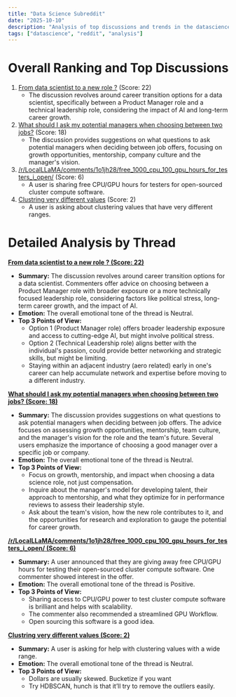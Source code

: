 ```yaml
---
title: "Data Science Subreddit"
date: "2025-10-10"
description: "Analysis of top discussions and trends in the datascience subreddit"
tags: ["datascience", "reddit", "analysis"]
---
```


# Overall Ranking and Top Discussions
1.  [From data scientist to a new role ?](https://www.reddit.com/r/datascience/comments/1o2y9ki/from_data_scientist_to_a_new_role/) (Score: 22)
    *   The discussion revolves around career transition options for a data scientist, specifically between a Product Manager role and a technical leadership role, considering the impact of AI and long-term career growth.
2.  [What should I ask my potential managers when choosing between two jobs?](https://www.reddit.com/r/datascience/comments/1o2nf09/what_should_i_ask_my_potential_managers_when/) (Score: 18)
    *   The discussion provides suggestions on what questions to ask potential managers when deciding between job offers, focusing on growth opportunities, mentorship, company culture and the manager's vision.
3.  [/r/LocalLLaMA/comments/1o1jh28/free_1000_cpu_100_gpu_hours_for_testers_i_open/](/r/LocalLLaMA/comments/1o1jh28/free_1000_cpu_100_gpu_hours_for_testers_i_open/) (Score: 6)
    *   A user is sharing free CPU/GPU hours for testers for open-sourced cluster compute software.
4.  [Clustring very different values](https://www.reddit.com/r/datascience/comments/1o37n2r/clustring_very_different_values/) (Score: 2)
    *   A user is asking about clustering values that have very different ranges.

# Detailed Analysis by Thread
**[From data scientist to a new role ? (Score: 22)](https://www.reddit.com/r/datascience/comments/1o2y9ki/from_data_scientist_to_a_new_role/)**
*  **Summary:**  The discussion revolves around career transition options for a data scientist. Commenters offer advice on choosing between a Product Manager role with broader exposure or a more technically focused leadership role, considering factors like political stress, long-term career growth, and the impact of AI.
*  **Emotion:** The overall emotional tone of the thread is Neutral.
*  **Top 3 Points of View:**
    *   Option 1 (Product Manager role) offers broader leadership exposure and access to cutting-edge AI, but might involve political stress.
    *   Option 2 (Technical Leadership role) aligns better with the individual's passion, could provide better networking and strategic skills, but might be limiting.
    *   Staying within an adjacent industry (aero related) early in one's career can help accumulate network and expertise before moving to a different industry.

**[What should I ask my potential managers when choosing between two jobs? (Score: 18)](https://www.reddit.com/r/datascience/comments/1o2nf09/what_should_i_ask_my_potential_managers_when/)**
*  **Summary:** The discussion provides suggestions on what questions to ask potential managers when deciding between job offers.  The advice focuses on assessing growth opportunities, mentorship, team culture, and the manager's vision for the role and the team's future. Several users emphasize the importance of choosing a good manager over a specific job or company.
*  **Emotion:** The overall emotional tone of the thread is Neutral.
*  **Top 3 Points of View:**
    *   Focus on growth, mentorship, and impact when choosing a data science role, not just compensation.
    *   Inquire about the manager's model for developing talent, their approach to mentorship, and what they optimize for in performance reviews to assess their leadership style.
    *   Ask about the team's vision, how the new role contributes to it, and the opportunities for research and exploration to gauge the potential for career growth.

**[/r/LocalLLaMA/comments/1o1jh28/free_1000_cpu_100_gpu_hours_for_testers_i_open/ (Score: 6)](/r/LocalLLaMA/comments/1o1jh28/free_1000_cpu_100_gpu_hours_for_testers_i_open/)**
*  **Summary:** A user announced that they are giving away free CPU/GPU hours for testing their open-sourced cluster compute software. One commenter showed interest in the offer.
*  **Emotion:** The overall emotional tone of the thread is Positive.
*  **Top 3 Points of View:**
    *   Sharing access to CPU/GPU power to test cluster compute software is brilliant and helps with scalability.
    *   The commenter also recommended a streamlined GPU Workflow.
    *   Open sourcing this software is a good idea.

**[Clustring very different values (Score: 2)](https://www.reddit.com/r/datascience/comments/1o37n2r/clustring_very_different_values/)**
*  **Summary:** A user is asking for help with clustering values with a wide range.
*  **Emotion:** The overall emotional tone of the thread is Neutral.
*  **Top 3 Points of View:**
    *   Dollars are usually skewed. Bucketize if you want
    *   Try HDBSCAN, hunch is that it’ll try to remove the outliers easily.
